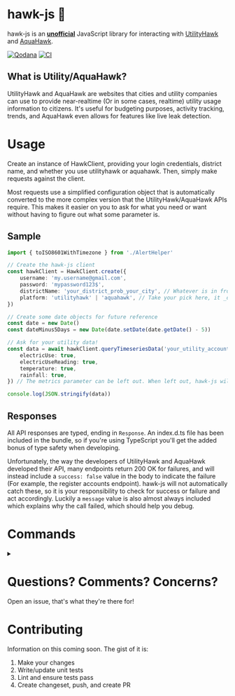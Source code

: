 # hawk-js 🦅

hawk-js is an <u>**unofficial**</u> JavaScript library for interacting with [UtilityHawk](https://utilityhawk.com/)
and [AquaHawk](https://aquahawk.com/).

[![Qodana](https://github.com/natereprogle/hawk-js/actions/workflows/qodana_code_quality.yml/badge.svg?branch=main)](https://github.com/natereprogle/hawk-js/actions/workflows/qodana_code_quality.yml)
[![CI](https://github.com/natereprogle/hawk-js/actions/workflows/main.yml/badge.svg)](https://github.com/natereprogle/hawk-js/actions/workflows/main.yml)

## What is Utility/AquaHawk?

UtilityHawk and AquaHawk are websites that cities and utility companies can use to provide near-realtime (Or in some
cases, realtime) utility usage information to citizens. It's useful for budgeting purposes, activity tracking, trends,
and AquaHawk even allows for features like live leak detection.

# Usage

Create an instance of HawkClient, providing your login credentials, district name, and whether you use utilityhawk or
aquahawk. Then, simply make requests against the client.

Most requests use a simplified configuration object that is automatically converted to the more complex version that the
UtilityHawk/AquaHawk APIs require.
This makes it easier on you to ask for what you need or want without having to figure out what some parameter is.

## Sample

```typescript
import { toISO8601WithTimezone } from './AlertHelper'

// Create the hawk-js client
const hawkClient = HawkClient.create({
    username: 'my.username@gmail.com',
    password: 'mypassword123$',
    districtName: 'your_district_prob_your_city', // Whatever is in front of utilityhawk.us or aquahawk.us in the URL of the page you sign in on
    platform: 'utilityhawk' | 'aquahawk', // Take your pick here, it _does_ matter
})

// Create some date objects for future reference
const date = new Date()
const dateMinus5Days = new Date(date.setDate(date.getDate() - 5))

// Ask for your utility data!
const data = await hawkClient.queryTimeseriesData('your_utility_account_number_on_your_bill', toISO8601WithTimezone(date), toISO8601WithTimezone(dateMinus5Days), '1 hour', true, true, {
    electricUse: true,
    electricUseReading: true,
    temperature: true,
    rainfall: true,
}) // The metrics parameter can be left out. When left out, hawk-js will send it automatically just in case. However, it doesn't appear to affect the response in any way regardless

console.log(JSON.stringify(data))
```

## Responses

All API responses are typed, ending in `Response`. An index.d.ts file has been included in the bundle, so
if you're using TypeScript you'll get the added bonus of type safety when developing.

Unfortunately, the way the developers of UtilityHawk and AquaHawk developed their API, many endpoints return 200 OK
for failures, and will instead include a `success: false` value in the body to indicate the failure (For example, the
register accounts endpoint). hawk-js will not automatically catch these, so it is your responsibility to check
for success or failure and act accordingly. Luckily a `message` value is also almost always included which
explains why the call failed, which should help you debug.

# Commands

<details>
<summary></summary>

</details>

# Questions? Comments? Concerns?

Open an issue, that's what they're there for!

# Contributing

Information on this coming soon. The gist of it is:

1. Make your changes
2. Write/update unit tests
3. Lint and ensure tests pass
4. Create changeset, push, and create PR
